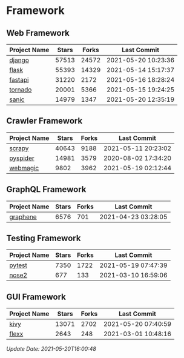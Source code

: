 # Framework

## Web Framework
| Project Name | Stars | Forks | Last Commit |
| ------------ | ----- | ----- | ----------- |
| [django](https://github.com/django/django) | 57513 | 24572 | 2021-05-20 10:23:36 |
| [flask](https://github.com/pallets/flask) | 55393 | 14329 | 2021-05-14 15:17:37 |
| [fastapi](https://github.com/tiangolo/fastapi) | 31220 | 2172 | 2021-05-16 18:28:24 |
| [tornado](https://github.com/tornadoweb/tornado) | 20001 | 5366 | 2021-05-15 19:24:25 |
| [sanic](https://github.com/sanic-org/sanic) | 14979 | 1347 | 2021-05-20 12:35:19 |

## Crawler Framework
| Project Name | Stars | Forks | Last Commit |
| ------------ | ----- | ----- | ----------- |
| [scrapy](https://github.com/scrapy/scrapy) | 40643 | 9188 | 2021-05-11 20:23:02 |
| [pyspider](https://github.com/binux/pyspider) | 14981 | 3579 | 2020-08-02 17:34:20 |
| [webmagic](https://github.com/code4craft/webmagic) | 9802 | 3962 | 2021-05-19 02:12:44 |

## GraphQL Framework
| Project Name | Stars | Forks | Last Commit |
| ------------ | ----- | ----- | ----------- |
| [graphene](https://github.com/graphql-python/graphene) | 6576 | 701 | 2021-04-23 03:28:05 |

## Testing Framework
| Project Name | Stars | Forks | Last Commit |
| ------------ | ----- | ----- | ----------- |
| [pytest](https://github.com/pytest-dev/pytest) | 7350 | 1722 | 2021-05-19 07:47:39 |
| [nose2](https://github.com/nose-devs/nose2) | 677 | 133 | 2021-03-10 16:59:06 |

## GUI Framework
| Project Name | Stars | Forks | Last Commit |
| ------------ | ----- | ----- | ----------- |
| [kivy](https://github.com/kivy/kivy) | 13071 | 2702 | 2021-05-20 07:40:59 |
| [flexx](https://github.com/flexxui/flexx) | 2643 | 248 | 2021-03-01 10:48:16 |

*Update Date: 2021-05-20T16:00:48*